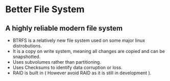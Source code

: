 # Better File System
## A highly reliable modern file system

* BTRFS is a relatively new file system used on some major linux distrobutions.
* It is a copy on write system, meaning all changes are copied and can be snapshotted.
* Uses subvolumes rather than partitioning.
* Uses Checksums to identify data corruption or loss.
* RAID is built in ( However avoid RAID as it is still in development ).
